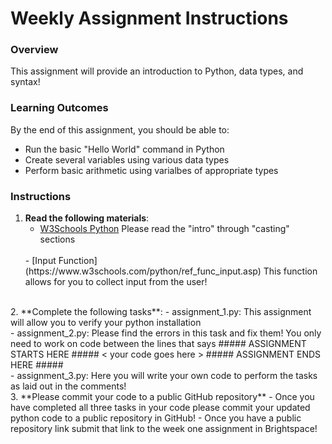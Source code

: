 # Weekly Assignment Instructions


### Overview
This assignment will provide an introduction to Python, data types, and syntax!

### Learning Outcomes
By the end of this assignment, you should be able to:
- Run the basic "Hello World" command in Python
- Create several variables using various data types
- Perform basic arithmetic using varialbes of appropriate types


### Instructions
1. **Read the following materials**:
   - [W3Schools Python](https://www.w3schools.com/python/default.asp) 
   Please read the "intro" through "casting" sections
   <br>
   - [Input Function](https://www.w3schools.com/python/ref_func_input.asp)
   This function allows for you to collect input from the user!
<br>
2. **Complete the following tasks**:
   - assignment_1.py: 
    This assignment will allow you to verify your python installation 
    <br>
   - assignment_2.py: 
    Please find the errors in this task and fix them!
    You only need to work on code between the lines that says 
    ##### ASSIGNMENT STARTS HERE #####
     < your code goes here >
    ##### ASSIGNMENT ENDS HERE #####
    <br>
   - assignment_3.py: 
    Here you will write your own code to perform the tasks as laid out in the comments!
<br>
3. **Please commit your code to a public GitHub repository**
    - Once you have completed all three tasks in your code please commit your updated python code to a public repository in GitHub!
    - Once you have a public repository link submit that link to the week one assignment in Brightspace!